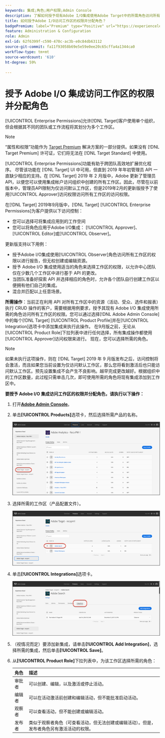 ```yaml
---
keywords: 集成;角色;用户权限;Admin Console
description: 了解如何授予现有Adobe I/O集成使用Adobe Target中的所需角色访问所有工作区的权限。
title: 如何授予Adobe I/O访问工作区的权限并分配角色？
badgePremium: label="Premium" type="Positive" url="https://experienceleague.adobe.com/docs/target/using/introduction/intro.html?lang=en#premium newtab=true" tooltip="查看Target Premium中包含的内容。"
feature: Administration & Configuration
role: Admin
exl-id: 62f6399f-c590-470c-ac3b-e0c84db63112
source-git-commit: fa11f93058b69e5e59e0ee20c65cffa4a1344ca0
workflow-type: tm+mt
source-wordcount: '610'
ht-degree: 59%

---
```


# 授予 Adobe I/O 集成访问工作区的权限并分配角色

[!UICONTROL Enterprise Permissions]允许[!DNL Target]客户使用单个组织，但会根据其不同的团队或工作流程将其划分为多个工作区。

>[!NOTE]
>
>“属性和权限”功能作为 [Target Premium](/help/main/c-intro/intro.md#premium) 解决方案的一部分提供。如果没有 [!DNL Target Premium] 许可证，它们将无法在 [!DNL Target Standard] 中使用。

[!UICONTROL Enterprise Permissions]功能有助于跨团队高效地扩展优化程序。 尽管该功能在 [!DNL Target] UI 中可用，但直到 2019 年年初管理员 API 一直缺少相应的支持。在 [!DNL Target] 2019 年 2 月版中，Adobe 更新了管理员 API，以便您可以使用集成帐户访问组织中创建的所有工作区。因此，尽管在以前版本中，管理员API限制为仅访问默认工作区，但是2019年2月的更新版授予了使用[!UICONTROL Approver]访问权限访问所有工作区的访问权限。

在[!DNL Target] 2019年9月版中，[!DNL Target] [!UICONTROL Enterprise Permissions]为客户提供以下访问控制：

* 您可以选择可将集成应用到的工作空间
* 您可以将角色应用于Adobe I/O集成： [!UICONTROL Approver]、[!UICONTROL Editor]或[!UICONTROL Observer]。

更新版支持以下用例：

* 授予Adobe I/O集成使用[!UICONTROL Observer]角色访问所有工作区的权限以进行报告，但无权创建或编辑资源。
* 授予 Adobe I/O 集成使用适当的角色来选择工作区的权限，以允许中心团队仅在少数几个工作区中进行基于 API 的更改。
* 当团队准备好探索 API 并选择相应的角色时，允许各个团队自行创建工作区以便拥有他们自己的集成。
* 混合并匹配以上任意场景。

**所需操作**：当前正在利用 API 对所有工作区中的资源（活动、受众、选件和报表）执行 CRUD 操作的客户，需要根据用例要求，授予其现有 Adobe I/O 集成使用所需的角色访问所有工作区的权限。您可以通过选择[!DNL Adobe Admin Console]中的每个[!DNL Target] [!UICONTROL Product Profile]并在[!UICONTROL Integration]选项卡中添加集成来执行此操作。 在9月版之前，无论从[!UICONTROL Product Role]下拉列表中进行任何选择，所有集成操作都使用[!UICONTROL Approver]访问权限来进行。 现在，您可以选择所需的角色。

>[!NOTE]
>
>如果未执行这项操作，则在 [!DNL Target] 2019 年 9 月版发布之后，访问控制将会激活，而且如果您当前设置为仅访问默认工作区，那么您将看到激活后也只能访问默认工作区。预先设置集成不会产生不良影响。越早完成更改越好。根据组织中的工作区数量，此过程只需单击几次，即可使用所需的角色将现有集成添加到工作区中。

**要授予 Adobe I/O 集成访问工作区的权限并分配角色，请执行以下操作：**

1. 打开&#x200B;**[Adobe Admin Console](https://adminconsole.adobe.com)**。

1. 单击&#x200B;**[!UICONTROL Products]**&#x200B;选项卡，然后选择所需产品的名称。

   ![在 Adobe Admin Console 中选择产品](/help/main/administrating-target/c-user-management/property-channel/assets/io-choose-product.png)

1. 选择所需的工作区（产品配置文件）。

   ![选择产品配置文件](/help/main/administrating-target/c-user-management/property-channel/assets/io-select-product-profile.png)

1. 单击&#x200B;**[!UICONTROL Integrations]**&#x200B;选项卡。

   ![“集成”选项卡](/help/main/administrating-target/c-user-management/property-channel/assets/integrations-tab.png)

1. （视情况而定）要添加新集成，请单击&#x200B;**[!UICONTROL Add Integration]**，选择所需的集成，然后单击&#x200B;**[!UICONTROL Save]**。

1. 从&#x200B;**[!UICONTROL Product Role]**&#x200B;下拉列表中，为该工作区选择所需的角色：

   | 角色 | 描述 |
   |--- |--- |
   | 审批者 | 可以创建、编辑，以及激活或停止活动。 |
   | 编辑者 | 可以在活动激活前创建和编辑活动，但不能批准启动活动。 |
   | 观察者 | 可以查看活动，但不能创建或编辑活动。 |
   | 发布者 | 类似于观察者角色（可查看活动，但无法创建或编辑活动）。但是，发布者角色另有激活活动的权限。 |
